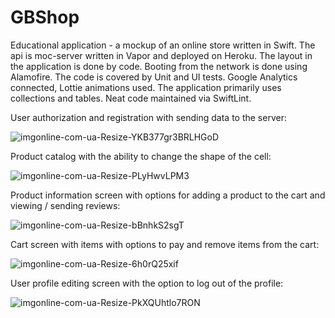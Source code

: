 # GBShop
Educational application - a mockup of an online store written in Swift. The api is moc-server written in Vapor and deployed on Heroku. 
The layout in the application is done by code. Booting from the network is done using Alamofire. The code is covered by Unit and UI tests. 
Google Analytics connected, Lottie animations used. The application primarily uses collections and tables. Neat code maintained via SwiftLint.

User authorization and registration with sending data to the server:

![imgonline-com-ua-Resize-YKB377gr3BRLHGoD](https://user-images.githubusercontent.com/65159241/115541477-d616f900-a2a7-11eb-92af-b3fbdda8928d.jpg)

Product catalog with the ability to change the shape of the cell:

![imgonline-com-ua-Resize-PLyHwvLPM3](https://user-images.githubusercontent.com/65159241/115541635-08c0f180-a2a8-11eb-9ea1-e6b6c0894a42.jpg)

Product information screen with options for adding a product to the cart and viewing / sending reviews:

![imgonline-com-ua-Resize-bBnhkS2sgT](https://user-images.githubusercontent.com/65159241/115541750-2c843780-a2a8-11eb-85c0-fa47e12ad863.jpg)

Cart screen with items with options to pay and remove items from the cart:

![imgonline-com-ua-Resize-6h0rQ25xif](https://user-images.githubusercontent.com/65159241/115542169-acaa9d00-a2a8-11eb-918a-f910adfeb60b.jpg)

User profile editing screen with the option to log out of the profile:

![imgonline-com-ua-Resize-PkXQUhtlo7RON](https://user-images.githubusercontent.com/65159241/115542581-1460e800-a2a9-11eb-8e6b-8392488dd880.jpg)




